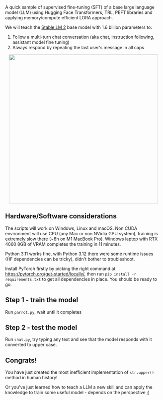 A quick sample of supervised fine-tuning (SFT) of a base large language model (LLM) using Hugging Face Transformers, TRL, PEFT libraries and applying memory/compute efficient LORA approach. 

We will teach the [Stable LM 2](https://huggingface.co/stabilityai/stablelm-2-1_6b) base model with 1.6 billion parameters to:
1. Follow a multi-turn chat conversation (aka chat, instruction following, assistant model fine tuning)
2. Always respond by repeating the last user's message in all caps
<p align="center">
  <img src="https://github.com/maxim-saplin/parrot_sft/assets/7947027/b4eca263-c4fb-49f7-beb0-ce74f6f0b3e1" width="480">
</p>

## Hardware/Software considerations

The scripts will work on Windows, Linux and macOS. Non CUDA environment will use CPU (any Mac or non NVidia GPU system), training is extremely slow there (~8h on M1 MacBook Pro). Windows laptop with RTX 4060 8GB of VRAM completes the training in 11 minutes.

Python 3.11 works fine, with Python 3.12 there were some runtime issues (HF dependencies can be tricky), didn't bother to troubleshoot.

Install PyTorch firstly by picking the right command at https://pytorch.org/get-started/locally/, then run `pip install -r requirements.txt` to get all dependencies in place. You should be ready to go.

## Step 1 - train the model

Run `parrot.py`, wait until it completes

## Step 2 - test the model

Run `chat.py`, try typing any text and see that the model responds with it converted to upper case.

## Congrats! 

You have just created the most inefficient implementation of `str.upper()` method in human history! 

Or you've just learned how to teach a LLM a new skill and can apply the knowledge to train some useful model - depends on the perspective ;)
